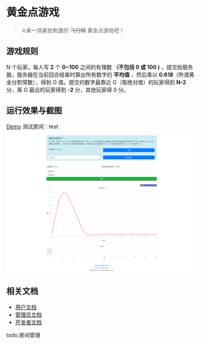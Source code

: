 # 黄金点游戏

> ♔来一场紧张刺激的 ~~飞行棋~~ 黄金点游戏吧！

## 游戏规则

N 个玩家，每人写 **2** 个 **0~100** 之间的有理数 **（不包括 0 或 100 )** ，提交给服务器，服务器在当前回合结束时算出所有数字的 **平均值** ，然后乘以 **0.618**（所谓黄金分割常数），得到 G 值。提交的数字最靠近 G（取绝对值）的玩家得到 **N-2** 分，离 G 最远的玩家得到 **-2** 分，其他玩家得 0 分。

## 运行效果与截图

[Demo](http://118.25.40.230:8001/goldennum) 测试房间：test

![demo](docs/imgs/1.png)

## 相关文档

* [用户文档](docs/user.md)
* [管理员文档](docs/admin.md)
* [开发者文档](docs/developer.md)


todo:房间管理